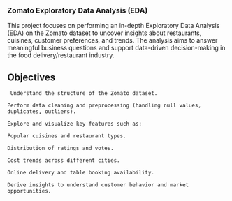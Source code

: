 ### Zomato Exploratory Data Analysis (EDA)

  This project focuses on performing an in-depth Exploratory Data Analysis (EDA) on the Zomato dataset to uncover insights about restaurants, cuisines, customer preferences, and trends.
  The analysis aims to answer meaningful business questions and support data-driven decision-making in the food delivery/restaurant industry.


## Objectives

     Understand the structure of the Zomato dataset.

    Perform data cleaning and preprocessing (handling null values, duplicates, outliers).

    Explore and visualize key features such as:

    Popular cuisines and restaurant types.

    Distribution of ratings and votes.

    Cost trends across different cities.

    Online delivery and table booking availability.

    Derive insights to understand customer behavior and market opportunities.
